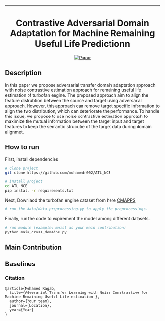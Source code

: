 
---   
<div align="center">    
 
# Contrastive Adversarial Domain Adaptation for Machine Remaining Useful Life Predictionn     

[![Paper](http://img.shields.io/badge/paper-arxiv.1001.2234-B31B1B.svg)](https://www.nature.com/articles/nature14539)

<!--
ARXIV   
[![Paper](http://img.shields.io/badge/arxiv-math.co:1480.1111-B31B1B.svg)](https://www.nature.com/articles/nature14539)
-->



<!--  
Conference   
-->   
</div>
 
## Description   
In this paper we propose adversarial transfer domain adaptation approach with noise contrastive estimation approach for remaining useful life estimation of turbofan engine. The proposed approach aim to align the feature distrubtion between the source and target using adversarial approach. However, this approach can remove target specific information to align the two distribution, which can deteriorate the performance. To handle this issue, we propose to use noise contrastive estimation approach to maximize the mutual information between the target input and target features to keep the semantic strucutre of the target data during domain alignmet. 
## How to run   
First, install dependencies   
```bash
# clone project   
git clone https://github.com/mohamedr002/ATL_NCE  

# install project   
cd ATL_NCE   
pip install -r requirements.txt
 ```   
 Next, Downlaod the turbofan engine dataset from here  [CMAPPS](https://catalog.data.gov/dataset/c-mapss-aircraft-engine-simulator-data)
  ```bash
# run_the data/data_preprocessing.py to apply the preprocessings.
```
 Finally, run the code to expirement the model among different datasets. 
 ```bash
# run module (example: mnist as your main contribution)   
python main_cross_domains.py    
```

## Main Contribution      


## Baselines    

### Citation   
```
@article{Mohamed Ragab,
  title={Adverarial Transfer Learning with Noise Constrastive for Machine Remaining Useful Life estimation },
  author={Your team},
  journal={Location},
  year={Year}
}
```   

